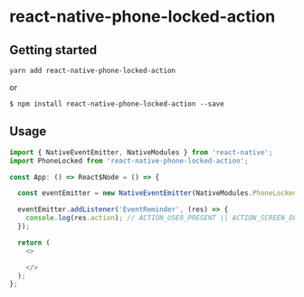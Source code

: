 # react-native-phone-locked-action

## Getting started
`yarn add react-native-phone-locked-action`

or

`$ npm install react-native-phone-locked-action --save`

## Usage
```javascript
import { NativeEventEmitter, NativeModules } from 'react-native';
import PhoneLocked from 'react-native-phone-locked-action';

const App: () => React$Node = () => {

  const eventEmitter = new NativeEventEmitter(NativeModules.PhoneLocked);

  eventEmitter.addListener('EventReminder', (res) => {
    console.log(res.action); // ACTION_USER_PRESENT || ACTION_SCREEN_OFF || ACTION_SCREEN_ON
  });

  return (
    <>

    </>
  );
};
```
